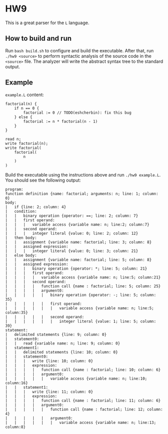 # HW9

This is a great parser for the `L` language.

## How to build and run

Run `bash build.sh` to configure and build the executable. 
After that, run `./hw9 <source>` to perform syntactic analysis
of the source code in the `<source>` file. The analyzer will 
write the abstract syntax tree to the standard output.

## Example

`example.L` content:
```
factorial(n) {
    if n == 0 {
        factorial := 0 // TODO(eshcherbin): fix this bug
    } else {
        factorial := n * factorial(n - 1)
    }
}

read n;
write factorial(n);
write factorial(
    factorial(
        n
    )
)
```

Build the executable using the instructions above and run `./hw9 example.L`.
You should see the following output:

```
program:
function definition {name: factorial; arguments: n; line: 1; column: 0}
body:
|   if {line: 2; column: 4}
|   condition:
|   |   binary operation {operator: ==; line: 2; column: 7}
|   |   first operand:
|   |   |   variable access {variable name: n; line:2; column:7}
|   |   second operand:
|   |   |   integer literal {value: 0; line: 2; column: 12}
|   then body:
|   |   assignment {variable name: factorial; line: 3; column: 8}
|   |   assigned expression:
|   |   |   integer literal {value: 0; line: 3; column: 21}
|   else body:
|   |   assignment {variable name: factorial; line: 5; column: 8}
|   |   assigned expression:
|   |   |   binary operation {operator: *; line: 5; column: 21}
|   |   |   first operand:
|   |   |   |   variable access {variable name: n; line:5; column:21}
|   |   |   second operand:
|   |   |   |   function call {name : factorial; line: 5; column: 25}
|   |   |   |   argument0:
|   |   |   |   |   binary operation {operator: -; line: 5; column: 35}
|   |   |   |   |   first operand:
|   |   |   |   |   |   variable access {variable name: n; line:5; column:35}
|   |   |   |   |   second operand:
|   |   |   |   |   |   integer literal {value: 1; line: 5; column: 39}
statement:
|   delimited statements {line: 9; column: 0}
|   statement0:
|   |   read {variable name: n; line: 9; column: 0}
|   statement1:
|   |   delimited statements {line: 10; column: 0}
|   |   statement0:
|   |   |   write {line: 10; column: 0}
|   |   |   expression:
|   |   |   |   function call {name : factorial; line: 10; column: 6}
|   |   |   |   argument0:
|   |   |   |   |   variable access {variable name: n; line:10; column:16}
|   |   statement1:
|   |   |   write {line: 11; column: 0}
|   |   |   expression:
|   |   |   |   function call {name : factorial; line: 11; column: 6}
|   |   |   |   argument0:
|   |   |   |   |   function call {name : factorial; line: 12; column: 4}
|   |   |   |   |   argument0:
|   |   |   |   |   |   variable access {variable name: n; line:13; column:8}
```
